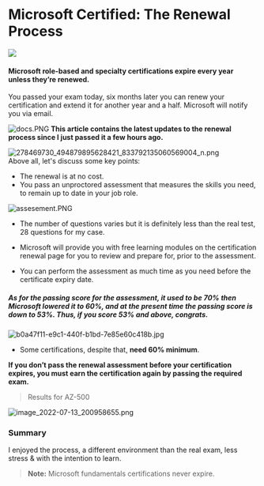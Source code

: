 # Microsoft Certified: The Renewal Process
![](https://cdn.hashnode.com/res/hashnode/image/upload/v1654534236024/kF3Q_QtUd.gif?w=1600&h=840&fit=crop&crop=entropy&auto=format,compress&gif-q=60&format=webm)

#### Microsoft role-based and specialty certifications expire every year unless they’re renewed. 
You passed your exam today, six months later you can renew your certification and extend it for another year and a half. Microsoft will notify you via email. 

![docs.PNG](https://cdn.hashnode.com/res/hashnode/image/upload/v1650207030800/Tjn1DA8ae.PNG)
**This article contains the latest updates to the renewal process since I just passed it a few hours ago.**


![278469730_494879895628421_833792135060569004_n.png](https://cdn.hashnode.com/res/hashnode/image/upload/v1650069520734/sr0-KsLS1.png)
<br>
Above all, let's discuss some key points:


- The renewal is at no cost.
- You pass an unproctored assessment that measures the skills you need, to remain up to date in your job role.

![assesement.PNG](https://cdn.hashnode.com/res/hashnode/image/upload/v1650207072145/pW9EBU4Kt.PNG)

- The number of questions varies but it is definitely less than the real test, 28 questions for my case.
- Microsoft will provide you with free learning modules on the certification renewal page for you to review and prepare for, prior to the assessment.

- You can perform the assessment as much time as you need before the certificate expiry date.


#####  As for the passing score **for the assessment**, it used to be 70% then Microsoft lowered it to 60%, and at the present time **the passing score is down to 53%**. Thus, if you score 53% and above, congrats. 
![b0a47f11-e9c1-440f-b1bd-7e85e60c418b.jpg](https://cdn.hashnode.com/res/hashnode/image/upload/v1657735771185/U8ka47XeD.jpg)
- Some certifications, despite that, **need 60% minimum**.

**If you don’t pass the renewal assessment before your certification expires, you must earn the certification again by passing the required exam.**

> Results for AZ-500
> 
![image_2022-07-13_200958655.png](https://cdn.hashnode.com/res/hashnode/image/upload/v1657735799190/l4CQ35Ij_.png)

### Summary
 I enjoyed the process, a different environment than the real exam, less stress & with the intention to learn.




>  **Note:** Microsoft fundamentals certifications never expire. 

